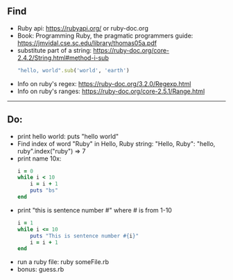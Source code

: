 ## Find
 - Ruby api: https://rubyapi.org/ or ruby-doc.org
 - Book: Programming Ruby, the pragmatic programmers guide: https://jmvidal.cse.sc.edu/library/thomas05a.pdf
 - substitute part of a string: https://ruby-doc.org/core-2.4.2/String.html#method-i-sub
    ```ruby 
    "hello, world".sub('world', 'earth')
    ```
 - Info on ruby's regex: https://ruby-doc.org/3.2.0/Regexp.html
 - Info on ruby's ranges: https://ruby-doc.org/core-2.5.1/Range.html
 -----
## Do:
  - print hello world: puts "hello world"
  - Find index of word "Ruby" in Hello, Ruby string: "Hello, Ruby": "hello, ruby".index("ruby") => 7
  - print name 10x: 
    ```ruby
    i = 0 
    while i < 10
        i = i + 1
        puts "bs"
    end
    ```
 - print "this is sentence number #" where # is from 1-10
   ```ruby
   i = 1
   while i <= 10
       puts "This is sentence number #{i}"
       i = i + 1
   end
   ```
 - run a ruby file: ruby someFile.rb 
 - bonus: guess.rb
